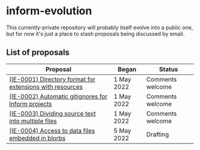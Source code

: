 # inform-evolution

This currently-private repository will probably itself evolve into a public
one, but for now it's just a place to stash proposals being discussed by email.

## List of proposals

Proposal                                                                                                 | Began       | Status 
-------------------------------------------------------------------------------------------------------- | ----------- | ----------------
[(IE-0001) Directory format for extensions with resources](proposals/0001-extensions-with-resources.md)  |  1 May 2022 | Comments welcome
[(IE-0002) Automatic gitignores for Inform projects](proposals/0002-inform-project-gitignores.md)        |  1 May 2022 | Comments welcome
[(IE-0003) Dividing source text into multiple files](proposals/0003-multiple-source-files.md)            |  1 May 2022 | Comments welcome
[(IE-0004) Access to data files embedded in blorbs](proposals/0004-using-data-files-in-blorbs.md)        |  5 May 2022 | Drafting
